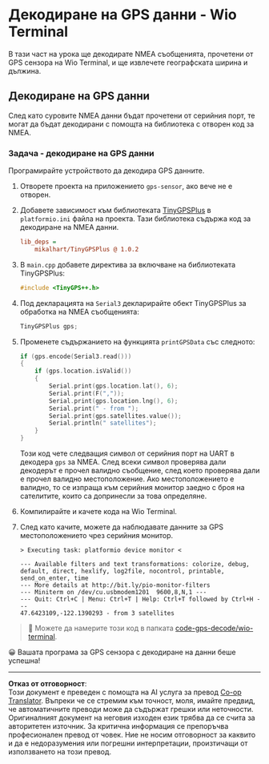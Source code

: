 <!--
CO_OP_TRANSLATOR_METADATA:
{
  "original_hash": "fbbcf96a9b63ccd661db98bbf854bb06",
  "translation_date": "2025-08-28T09:37:52+00:00",
  "source_file": "3-transport/lessons/1-location-tracking/wio-terminal-gps-decode.md",
  "language_code": "bg"
}
-->
# Декодиране на GPS данни - Wio Terminal

В тази част на урока ще декодирате NMEA съобщенията, прочетени от GPS сензора на Wio Terminal, и ще извлечете географската ширина и дължина.

## Декодиране на GPS данни

След като суровите NMEA данни бъдат прочетени от серийния порт, те могат да бъдат декодирани с помощта на библиотека с отворен код за NMEA.

### Задача - декодиране на GPS данни

Програмирайте устройството да декодира GPS данните.

1. Отворете проекта на приложението `gps-sensor`, ако вече не е отворен.

1. Добавете зависимост към библиотеката [TinyGPSPlus](https://github.com/mikalhart/TinyGPSPlus) в `platformio.ini` файла на проекта. Тази библиотека съдържа код за декодиране на NMEA данни.

    ```ini
    lib_deps =
        mikalhart/TinyGPSPlus @ 1.0.2
    ```

1. В `main.cpp` добавете директива за включване на библиотеката TinyGPSPlus:

    ```cpp
    #include <TinyGPS++.h>
    ```

1. Под декларацията на `Serial3` декларирайте обект TinyGPSPlus за обработка на NMEA съобщенията:

    ```cpp
    TinyGPSPlus gps;
    ```

1. Променете съдържанието на функцията `printGPSData` със следното:

    ```cpp
    if (gps.encode(Serial3.read()))
    {
        if (gps.location.isValid())
        {
            Serial.print(gps.location.lat(), 6);
            Serial.print(F(","));
            Serial.print(gps.location.lng(), 6);
            Serial.print(" - from ");
            Serial.print(gps.satellites.value());
            Serial.println(" satellites");
        }
    }
    ```

    Този код чете следващия символ от серийния порт на UART в декодера `gps` за NMEA. След всеки символ проверява дали декодерът е прочел валидно съобщение, след което проверява дали е прочел валидно местоположение. Ако местоположението е валидно, то се изпраща към серийния монитор заедно с броя на сателитите, които са допринесли за това определяне.

1. Компилирайте и качете кода на Wio Terminal.

1. След като качите, можете да наблюдавате данните за GPS местоположението чрез серийния монитор.

    ```output
    > Executing task: platformio device monitor <
    
    --- Available filters and text transformations: colorize, debug, default, direct, hexlify, log2file, nocontrol, printable, send_on_enter, time
    --- More details at http://bit.ly/pio-monitor-filters
    --- Miniterm on /dev/cu.usbmodem1201  9600,8,N,1 ---
    --- Quit: Ctrl+C | Menu: Ctrl+T | Help: Ctrl+T followed by Ctrl+H ---
    47.6423109,-122.1390293 - from 3 satellites
    ```

> 💁 Можете да намерите този код в папката [code-gps-decode/wio-terminal](../../../../../3-transport/lessons/1-location-tracking/code-gps-decode/wio-terminal).

😀 Вашата програма за GPS сензора с декодиране на данни беше успешна!

---

**Отказ от отговорност**:  
Този документ е преведен с помощта на AI услуга за превод [Co-op Translator](https://github.com/Azure/co-op-translator). Въпреки че се стремим към точност, моля, имайте предвид, че автоматичните преводи може да съдържат грешки или неточности. Оригиналният документ на неговия изходен език трябва да се счита за авторитетен източник. За критична информация се препоръчва професионален превод от човек. Ние не носим отговорност за каквито и да е недоразумения или погрешни интерпретации, произтичащи от използването на този превод.